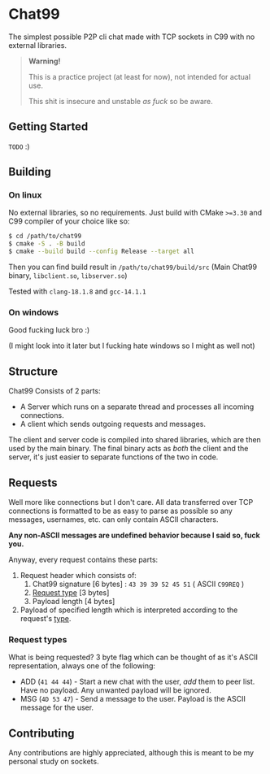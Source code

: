 # Chat99

The simplest possible P2P cli chat made with TCP sockets in C99 with no external libraries.

> **Warning!**
>
> This is a practice project (at least for now), not intended for actual use.
>
> This shit is insecure and unstable *as fuck* so be aware.

## Getting Started

`TODO` :)

## Building

### On linux

No external libraries, so no requirements. Just build with CMake `>=3.30` and C99 compiler of your choice like so:

```bash
$ cd /path/to/chat99
$ cmake -S . -B build
$ cmake --build build --config Release --target all
```

Then you can find build result in `/path/to/chat99/build/src` (Main Chat99 binary, `libclient.so`, `libserver.so`)

Tested with `clang-18.1.8` and `gcc-14.1.1`

### On windows

Good fucking luck bro :)

(I might look into it later but I fucking hate windows so I might as well not)

## Structure

Chat99 Consists of 2 parts:

- A Server which runs on a separate thread and processes all incoming connections.
- A client which sends outgoing requests and messages.

The client and server code is compiled into shared libraries, which are then used by the main binary. The final binary acts as *both* the client and the server, it's just easier to separate functions of the two in code.

## Requests

Well more like connections but I don't care. All data transferred over TCP connections is formatted to be as easy to parse as possible so any messages, usernames, etc. can only contain ASCII characters.

**Any non-ASCII messages are undefined behavior because I said so, fuck you.**

Anyway, every request contains these parts:

1. Request header which consists of:
    1. Chat99 signature [6 bytes] : `43 39 39 52 45 51` ( ASCII `C99REQ` )
    2. [Request type](#request-types) [3 bytes]
    3. Payload length [4 bytes]
2. Payload of specified length which is interpreted according to the request's [type](#request-types).

### Request types

What is being requested? 3 byte flag which can be thought of as it's ASCII representation, always one of the following:

- ADD (`41 44 44`) - Start a new chat with the user, *add* them to peer list. Have no payload. Any unwanted payload will be ignored.
- MSG (`4D 53 47`) - Send a message to the user. Payload is the ASCII message for the user.

## Contributing

Any contributions are highly appreciated, although this is meant to be my personal study on sockets.
